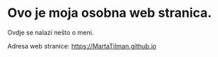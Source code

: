 # Ovo je moja osobna web stranica.

Ovdje se nalazi nešto o meni.

Adresa web stranice: https://MartaTilman.github.io
